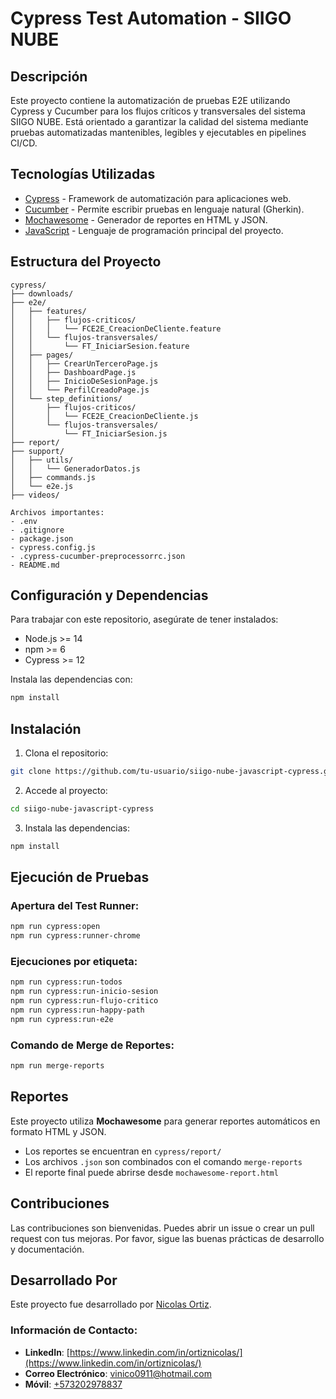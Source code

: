 # Cypress Test Automation - SIIGO NUBE

## Descripción

Este proyecto contiene la automatización de pruebas E2E utilizando Cypress y Cucumber para los flujos críticos y transversales del sistema SIIGO NUBE. Está orientado a garantizar la calidad del sistema mediante pruebas automatizadas mantenibles, legibles y ejecutables en pipelines CI/CD.

## Tecnologías Utilizadas

- [Cypress](https://www.cypress.io/) - Framework de automatización para aplicaciones web.
- [Cucumber](https://cucumber.io/) - Permite escribir pruebas en lenguaje natural (Gherkin).
- [Mochawesome](https://github.com/adamgruber/mochawesome) - Generador de reportes en HTML y JSON.
- [JavaScript](https://developer.mozilla.org/es/docs/Web/JavaScript) - Lenguaje de programación principal del proyecto.

## Estructura del Proyecto

```
cypress/
├── downloads/
├── e2e/
│   ├── features/
│   │   ├── flujos-criticos/
│   │   │   └── FCE2E_CreacionDeCliente.feature
│   │   └── flujos-transversales/
│   │       └── FT_IniciarSesion.feature
│   ├── pages/
│   │   ├── CrearUnTerceroPage.js
│   │   ├── DashboardPage.js
│   │   ├── InicioDeSesionPage.js
│   │   └── PerfilCreadoPage.js
│   └── step_definitions/
│       ├── flujos-criticos/
│       │   └── FCE2E_CreacionDeCliente.js
│       └── flujos-transversales/
│           └── FT_IniciarSesion.js
├── report/
├── support/
│   ├── utils/
│   │   └── GeneradorDatos.js
│   ├── commands.js
│   └── e2e.js
├── videos/

Archivos importantes:
- .env
- .gitignore
- package.json
- cypress.config.js
- .cypress-cucumber-preprocessorrc.json
- README.md
```

## Configuración y Dependencias

Para trabajar con este repositorio, asegúrate de tener instalados:

- Node.js >= 14
- npm >= 6
- Cypress >= 12

Instala las dependencias con:

```bash
npm install
```

## Instalación

1. Clona el repositorio:

```bash
git clone https://github.com/tu-usuario/siigo-nube-javascript-cypress.git
```

2. Accede al proyecto:

```bash
cd siigo-nube-javascript-cypress
```

3. Instala las dependencias:

```bash
npm install
```

## Ejecución de Pruebas

### Apertura del Test Runner:

```bash
npm run cypress:open
npm run cypress:runner-chrome
```

### Ejecuciones por etiqueta:

```bash
npm run cypress:run-todos
npm run cypress:run-inicio-sesion
npm run cypress:run-flujo-critico
npm run cypress:run-happy-path
npm run cypress:run-e2e
```

### Comando de Merge de Reportes:

```bash
npm run merge-reports
```

## Reportes

Este proyecto utiliza **Mochawesome** para generar reportes automáticos en formato HTML y JSON.

- Los reportes se encuentran en `cypress/report/`
- Los archivos `.json` son combinados con el comando `merge-reports`
- El reporte final puede abrirse desde `mochawesome-report.html`

## Contribuciones

Las contribuciones son bienvenidas. Puedes abrir un issue o crear un pull request con tus mejoras. Por favor, sigue las buenas prácticas de desarrollo y documentación.

## Desarrollado Por

Este proyecto fue desarrollado por [Nicolas Ortiz](https://www.linkedin.com/in/ortiznicolas/).

### Información de Contacto:
- **LinkedIn**: [https://www.linkedin.com/in/ortiznicolas/](https://www.linkedin.com/in/ortiznicolas/)
- **Correo Electrónico**: vinico0911@hotmail.com
- **Móvil**: [+573202978837](http://wa.me/573202978837)
